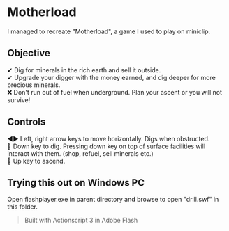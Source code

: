# Motherload

I managed to recreate "Motherload", a game I used to play on miniclip.

## Objective

✔ Dig for minerals in the rich earth and sell it outside.  
✔ Upgrade your digger with the money earned, and dig deeper for more precious minerals.  
❌ Don't run out of fuel when underground. Plan your ascent or you will not survive!

## Controls

◀▶ Left, right arrow keys to move horizontally. Digs when obstructed.  
🔽 Down key to dig. Pressing down key on top of surface facilities will interact with them. (shop, refuel, sell minerals etc.)  
🔼 Up key to ascend.  

## Trying this out on Windows PC

Open flashplayer.exe in parent directory and browse to open "drill.swf" in this folder.

> Built with Actionscript 3 in Adobe Flash